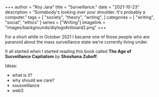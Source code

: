 +++
author = "Roy Jara"
title = "Surveillance."
date = "2021-10-23"
description = "Somebody's looking over your shoulder. It's probably a computer."
tags = [
    "society",
    "theory",
    "writing",
]
categories = [
    "writing",
    "social",
    "ethics"
]
series = ["Writing"]
imagelink = "images/backgrounds/diylogoArtboard2.png"
+++


For a short while in October 2021 I became one of those people who are paranoid about the mass surveillance state we're currently living under. 

It all started when I started reading this book called __The Age of Surveillance Capitalism__ by __Shoshana Zuboff__. 


Ideas:

- what is it?
- why should we care?
- sousveillance
- web3

